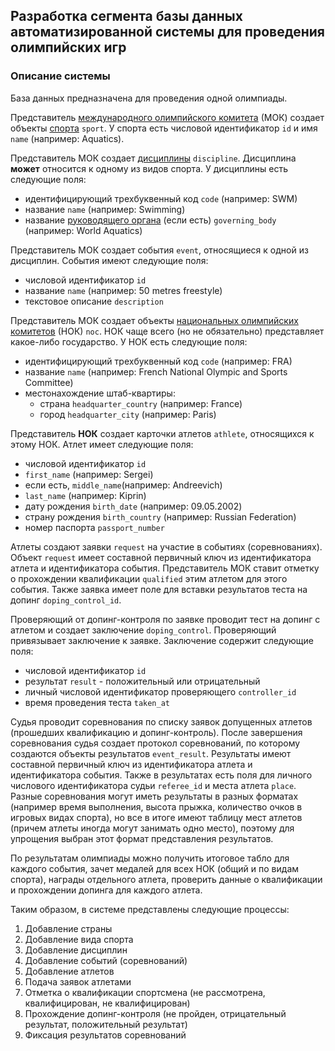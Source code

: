 ## Разработка сегмента базы данных автоматизированной системы для проведения олимпийских игр

### Описание системы

База данных предназначена для проведения одной олимпиады.

Представитель [международного олимпийского комитета](https://en.wikipedia.org/wiki/International_Olympic_Committee) (МОК) создает объекты [спорта](https://en.wikipedia.org/wiki/Olympic_sports) `sport`. У спорта есть числовой идентификатор `id` и имя `name` (например: Aquatics).

Представитель МОК создает [дисциплины](https://en.wikipedia.org/wiki/Olympic_sports#Current_and_discontinued_summer_program) `discipline`. Дисциплина **может** относится к одному из видов спорта. У дисциплины есть следующие поля:
- идентифицирующий трехбуквенный код `code` (например: SWM)
- название `name` (например: Swimming)
- название [руководящего органа](https://en.wikipedia.org/wiki/Sports_governing_body) (если есть) `governing_body` (например: World Aquatics)

Представитель МОК создает события `event`, относящиеся к одной из дисциплин. События имеют следующие поля:
- числовой идентификатор `id`
- название `name` (например: 50 metres freestyle)
- текстовое описание `description`

Представитель МОК создает объекты [национальных олимпийских комитетов](https://en.wikipedia.org/wiki/National_Olympic_Committee) (НОК) `noc`. НОК чаще всего (но не обязательно) представляет какое-либо государство. У НОК есть следующие поля:
- идентифицирующий трехбуквенный код `code` (например: FRA)
- название `name` (например: French National Olympic and Sports Committee)
- местонахождение штаб-квартиры:
	- страна `headquarter_country` (например: France)
	- город `headquarter_city` (например: Paris)

Представитель **НОК** создает карточки атлетов `athlete`, относящихся к этому НОК. Атлет имеет следующие поля:
- числовой идентификатор `id`
- `first_name` (например: Sergei)
- если есть, `middle_name`(например: Andreevich)
- `last_name` (например: Kiprin)
- дату рождения `birth_date` (например: 09.05.2002)
- страну рождения `birth_country` (например: Russian Federation)
- номер паспорта `passport_number`

Атлеты создают заявки `request`  на участие в событиях (соревнованиях). Объект `request` имеет составной первичный ключ из идентификатора атлета и идентификатора события. Представитель МОК ставит отметку о прохождении квалификации `qualified` этим атлетом для этого события. Также заявка имеет поле для вставки результатов теста на допинг `doping_control_id`.

Проверяющий от допинг-контроля по заявке проводит тест на допинг с атлетом и создает заключение `doping_control`. Проверяющий привязывает заключение к заявке. Заключение содержит следующие поля:
- числовой идентификатор `id`
- результат `result` - положительный или отрицательный
- личный числовой идентификатор проверяющего `controller_id`
- время проведения теста `taken_at`

Судья проводит соревнования по списку заявок допущенных атлетов (прошедших квалификацию и допинг-контроль). После завершения соревнования судья создает протокол соревнований, по которому создаются объекты результатов `event_result`. Результаты имеют составной первичный ключ из идентификатора атлета и идентификатора события. Также в результатах есть поля для личного числового идентификатора судьи `referee_id` и места атлета `place`. Разные соревнования могут иметь результаты в разных форматах (например время выполнения, высота прыжка, количество очков в игровых видах спорта), но все в итоге имеют таблицу мест атлетов (причем атлеты иногда могут занимать одно место), поэтому для упрощения выбран этот формат представления результатов. 

По результатам олимпиады можно получить итоговое табло для каждого события, зачет медалей для всех НОК (общий и по видам спорта), награды отдельного атлета, проверить данные о квалификации и прохождении допинга для каждого атлета.

Таким образом, в системе представлены следующие процессы:

1) Добавление страны  
2) Добавление вида спорта
3) Добавление дисциплин
4) Добавление событий (соревнований)
5) Добавление атлетов  
6) Подача заявок атлетами  
7) Отметка о квалификации спортсмена (не рассмотрена, квалифицирован, не квалифицирован)  
8) Прохождение допинг-контроля (не пройден, отрицательный результат, положительный результат)  
9) Фиксация результатов соревнований
